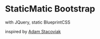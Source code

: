 # StaticMatic Bootstrap

with JQuery, static BlueprintCSS

inspired by [Adam Stacoviak](https://github.com/adamstac/staticmatic-bootstrap)
